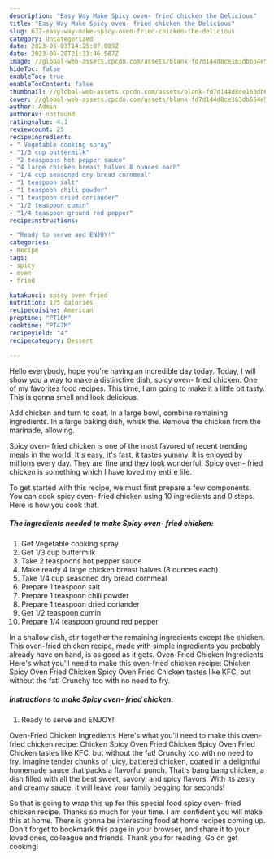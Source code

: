 ```yaml
---
description: "Easy Way Make Spicy oven- fried chicken the Delicious"
title: "Easy Way Make Spicy oven- fried chicken the Delicious"
slug: 677-easy-way-make-spicy-oven-fried-chicken-the-delicious
category: Uncategorized
date: 2023-05-03T14:25:07.009Z
date: 2023-06-28T21:33:46.587Z
image: //global-web-assets.cpcdn.com/assets/blank-fd7d144d8ce163db654e5a02c40b08a2775adb7897d16e4062681dc7e1b2800f.png
hideToc: false
enableToc: true
enableTocContent: false
thumbnail: //global-web-assets.cpcdn.com/assets/blank-fd7d144d8ce163db654e5a02c40b08a2775adb7897d16e4062681dc7e1b2800f.png
cover: //global-web-assets.cpcdn.com/assets/blank-fd7d144d8ce163db654e5a02c40b08a2775adb7897d16e4062681dc7e1b2800f.png
author: Admin
authorAv: notfound
ratingvalue: 4.1
reviewcount: 25
recipeingredient:
- " Vegetable cooking spray"
- "1/3 cup buttermilk"
- "2 teaspoons hot pepper sauce"
- "4 large chicken breast halves 8 ounces each"
- "1/4 cup seasoned dry bread cornmeal"
- "1 teaspoon salt"
- "1 teaspoon chili powder"
- "1 teaspoon dried coriander"
- "1/2 teaspoon cumin"
- "1/4 teaspoon ground red pepper"
recipeinstructions:

- "Ready to serve and ENJOY!"
categories:
- Recipe
tags:
- spicy
- oven
- fried

katakunci: spicy oven fried 
nutrition: 175 calories
recipecuisine: American
preptime: "PT16M"
cooktime: "PT47M"
recipeyield: "4"
recipecategory: Dessert

---
```



Hello everybody, hope you're having an incredible day today. Today, I will show you a way to make a distinctive dish, spicy oven- fried chicken. One of my favorites food recipes. This time, I am going to make it a little bit tasty. This is gonna smell and look delicious.

Add chicken and turn to coat. In a large bowl, combine remaining ingredients. In a large baking dish, whisk the. Remove the chicken from the marinade, allowing.

Spicy oven- fried chicken is one of the most favored of recent trending meals in the world. It's easy, it's fast, it tastes yummy. It is enjoyed by millions every day. They are fine and they look wonderful. Spicy oven- fried chicken is something which I have loved my entire life.


To get started with this recipe, we must first prepare a few components. You can cook spicy oven- fried chicken using 10 ingredients and 0 steps. Here is how you cook that.

<!--inarticleads1-->

##### The ingredients needed to make Spicy oven- fried chicken:

1. Get  Vegetable cooking spray
1. Get 1/3 cup buttermilk
1. Take 2 teaspoons hot pepper sauce
1. Make ready 4 large chicken breast halves (8 ounces each)
1. Take 1/4 cup seasoned dry bread cornmeal
1. Prepare 1 teaspoon salt
1. Prepare 1 teaspoon chili powder
1. Prepare 1 teaspoon dried coriander
1. Get 1/2 teaspoon cumin
1. Prepare 1/4 teaspoon ground red pepper


In a shallow dish, stir together the remaining ingredients except the chicken. This oven-fried chicken recipe, made with simple ingredients you probably already have on hand, is as good as it gets. Oven-Fried Chicken Ingredients Here&#39;s what you&#39;ll need to make this oven-fried chicken recipe: Chicken Spicy Oven Fried Chicken Spicy Oven Fried Chicken tastes like KFC, but without the fat! Crunchy too with no need to fry. 

<!--inarticleads2-->

##### Instructions to make Spicy oven- fried chicken:


1. Ready to serve and ENJOY!

Oven-Fried Chicken Ingredients Here&#39;s what you&#39;ll need to make this oven-fried chicken recipe: Chicken Spicy Oven Fried Chicken Spicy Oven Fried Chicken tastes like KFC, but without the fat! Crunchy too with no need to fry. Imagine tender chunks of juicy, battered chicken, coated in a delightful homemade sauce that packs a flavorful punch. That&#39;s bang bang chicken, a dish filled with all the best sweet, savory, and spicy flavors. With its zesty and creamy sauce, it will leave your family begging for seconds! 

So that is going to wrap this up for this special food spicy oven- fried chicken recipe. Thanks so much for your time. I am confident you will make this at home. There is gonna be interesting food at home recipes coming up. Don't forget to bookmark this page in your browser, and share it to your loved ones, colleague and friends. Thank you for reading. Go on get cooking!
